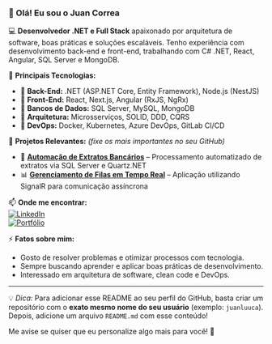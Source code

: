 ### 👋 Olá! Eu sou o Juan Correa  

💻 **Desenvolvedor .NET e Full Stack** apaixonado por arquitetura de software, boas práticas e soluções escaláveis. Tenho experiência com desenvolvimento back-end e front-end, trabalhando com C# .NET, React, Angular, SQL Server e MongoDB.  

🚀 **Principais Tecnologias:**  
- 🔹 **Back-End:** .NET (ASP.NET Core, Entity Framework), Node.js (NestJS)  
- 🔹 **Front-End:** React, Next.js, Angular (RxJS, NgRx)  
- 🔹 **Bancos de Dados:** SQL Server, MySQL, MongoDB  
- 🔹 **Arquitetura:** Microsserviços, SOLID, DDD, CQRS  
- 🔹 **DevOps:** Docker, Kubernetes, Azure DevOps, GitLab CI/CD  

📌 **Projetos Relevantes:** _(fixe os mais importantes no seu GitHub)_  
- 🏦 **[Automação de Extratos Bancários](#)** – Processamento automatizado de extratos via SQL Server e Quartz.NET  
- 📊 **[Gerenciamento de Filas em Tempo Real](#)** – Aplicação utilizando SignalR para comunicação assíncrona  

📫 **Onde me encontrar:**  
[![LinkedIn](https://img.shields.io/badge/LinkedIn-blue?style=for-the-badge&logo=linkedin)](https://linkedin.com/in/juan-lucas-/)  
[![Portfólio](https://img.shields.io/badge/Portfólio-000?style=for-the-badge&logo=react)](#)  

⚡ **Fatos sobre mim:**  
- Gosto de resolver problemas e otimizar processos com tecnologia.  
- Sempre buscando aprender e aplicar boas práticas de desenvolvimento.  
- Interessado em arquitetura de software, clean code e DevOps.  

---

💡 *Dica:* Para adicionar esse README ao seu perfil do GitHub, basta criar um repositório com o **exato mesmo nome do seu usuário** (exemplo: `juanluuca`). Depois, adicione um arquivo `README.md` com esse conteúdo!  

Me avise se quiser que eu personalize algo mais para você! 🚀
